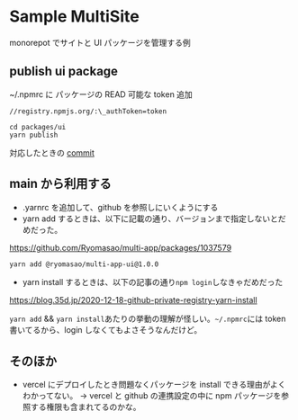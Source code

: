 # Sample MultiSite

monorepot でサイトと UI パッケージを管理する例

## publish ui package

~/.npmrc に パッケージの READ 可能な token 追加

```
//registry.npmjs.org/:\_authToken=token
```

```
cd packages/ui
yarn publish
```

対応したときの [commit](https://github.com/Ryomasao/multi-app/commit/e83718cfe8ed12da5fb8885fac737ea681c62d06)

## main から利用する

- .yarnrc を追加して、github を参照しにいくようにする
- yarn add するときは、以下に記載の通り、バージョンまで指定しないとだめだった。

https://github.com/Ryomasao/multi-app/packages/1037579

```sh
yarn add @ryomasao/multi-app-ui@1.0.0
```

- yarn install するときは、以下の記事の通り`npm login`しなきゃだめだった

https://blog.35d.jp/2020-12-18-github-private-registry-yarn-install

`yarn add` && `yarn install`あたりの挙動の理解が怪しい。`~/.npmrc`には token 書いてるから、login しなくてもよさそうなんだけど。

## そのほか

- vercel にデプロイしたとき問題なくパッケージを install できる理由がよくわかってない。
  → vercel と github の連携設定の中に npm パッケージを参照する権限も含まれてるのかな。
